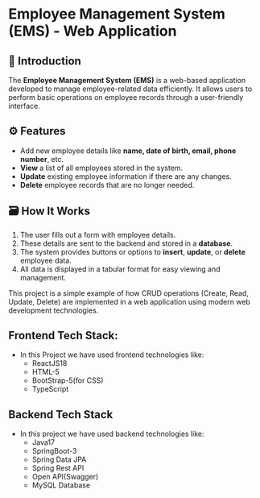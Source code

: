 # Employee Management System (EMS) - Web Application

## 📌 Introduction

The **Employee Management System (EMS)** is a web-based application developed to manage employee-related data efficiently. It allows users to perform basic operations on employee records through a user-friendly interface.

## ⚙️ Features

- Add new employee details like **name, date of birth, email, phone number**, etc.
- **View** a list of all employees stored in the system.
- **Update** existing employee information if there are any changes.
- **Delete** employee records that are no longer needed.
 
## 🗃️ How It Works

1. The user fills out a form with employee details.
2. These details are sent to the backend and stored in a **database**.
3. The system provides buttons or options to **insert**, **update**, or **delete** employee data.
4. All data is displayed in a tabular format for easy viewing and management.

This project is a simple example of how CRUD operations (Create, Read, Update, Delete) are implemented in a web application using modern web development technologies.




##  Frontend Tech Stack:

- In this Project we have used frontend technologies like:
  - ReactJS18
  - HTML-5
  - BootStrap-5(for CSS)
  - TypeScript

## Backend Tech Stack

- In this project we have used backend technologies like:
    - Java17
    - SpringBoot-3
    - Spring Data JPA
    - Spring Rest API
    - Open API(Swagger)
    - MySQL Database






